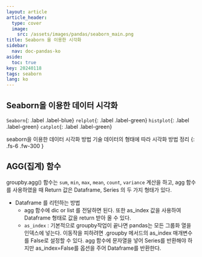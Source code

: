 ```yaml
---
layout: article
article_header:
  type: cover
  image:
    src: /assets/images/pandas/seaborn_main.png
title: Seaborn 을 이용한 시각화
sidebar:
  nav: doc-pandas-ko
aside:
  toc: true
key: 20240118
tags: seaborn
lang: ko
---
```


## Seaborn을 이용한 데이터 시각화
`Seaborn`{: .label .label-blue} `relplot`{: .label .label-green} `histplot`{: .label .label-green} `catplot`{: .label .label-green}

seaborn을 이용한 데이터 시각화 방법 기술 
데이터의 형태에 따라 시각화 방법 정리
{: .fs-6 .fw-300 }

## AGG(집계) 함수
groupby.agg() 함수는 `sum`, `min`, `max`, `mean`, `count`, `variance` 계산을 하고, agg 함수를 사용하였을 때 Return 값은 Dataframe, Series 의 두 가지 형태가 있다.

- Dataframe 를 리턴하는 방법
    - agg 함수에 dic or list 를 전달하면 된다. 또한 as_index 값을 사용하여 Dataframe 형태로 값을 return 받아 올 수 있다.
    - `as_index` : 기본적으로 groupby작업이 끝나면 pandas는 모든 그룹화 열을 인덱스에 넣는다. 이동작을 피하려면 .groupby 메서드의 as_index 매개변수를 False로 설정할 수 있다. agg 함수에 문자열을 넣어 Series를 반환해야 하지만 as_index=False를 옵션을 주어 Dataframe를 반환한다.

